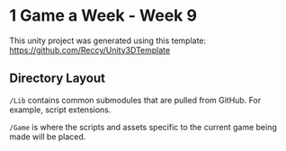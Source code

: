 # 1 Game a Week - Week 9

This unity project was generated using this template: https://github.com/Reccy/Unity3DTemplate

## Directory Layout
`/Lib` contains common submodules that are pulled from GitHub. For example, script extensions.

`/Game` is where the scripts and assets specific to the current game being made will be placed.
